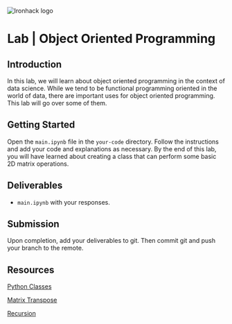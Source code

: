 ![Ironhack logo](https://i.imgur.com/1QgrNNw.png)

# Lab | Object Oriented Programming


## Introduction

In this lab, we will learn about object oriented programming in the context of data science. While we tend to be functional programming oriented in the world of data, there are important uses for object oriented programming. This lab will go over some of them.

## Getting Started

Open the `main.ipynb` file in the `your-code` directory. Follow the instructions and add your code and explanations as necessary. By the end of this lab, you will have learned about creating a class that can perform some basic 2D matrix operations.

## Deliverables

- `main.ipynb` with your responses.

## Submission

Upon completion, add your deliverables to git. Then commit git and push your branch to the remote.

## Resources

[Python Classes](l)

[Matrix Transpose](https://en.wikipedia.org/wiki/Transpose)

[Recursion](https://www.cs.utah.edu/~germain/PPS/Topics/recursion.html)
